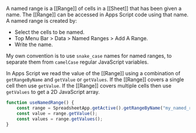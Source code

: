 A named range is a [[Range]] of cells in a [[Sheet]] that  has been given a name.
The [[Range]] can be accessed in Apps Script code using that name.
A named range is created by:
- Select the cells to be named.
- Top Menu Bar > Data > Named Ranges > Add A Range.
- Write the name.

My own convention is to use `snake_case` names for named ranges,
to separate them from `camelCase` regular JavaScript variables.

In Apps Script we read the value of the [[Range]] using a combination of `getRangeByName` and `getValue` or `getValues`.
If the [[Range]] covers a single cell then use `getValue`.
If the [[Range]] covers multiple cells then use `getValues` to get a 2D JavaScript array.

```js
function useNamedRange() {
	const range = SpreadsheetApp.getActive().getRangeByName("my_named_range");
	const value = range.getValue();
	const values = range.getValues();
}
```
